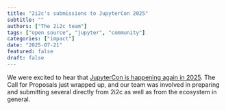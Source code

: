 ```yaml
---
title: "2i2c's submissions to JupyterCon 2025"
subtitle: ""
authors: ["The 2i2c team"]
tags: ["open source", "jupyter", "community"]
categories: ["impact"]
date: "2025-07-21"
featured: false
draft: false
---
```


We were excited to hear that [JupyterCon is happening again in 2025](https://jupytercon.com). The Call for Proposals just wrapped up, and our team was involved in preparing and submitting several directly from 2i2c as well as from the ecosystem in general.